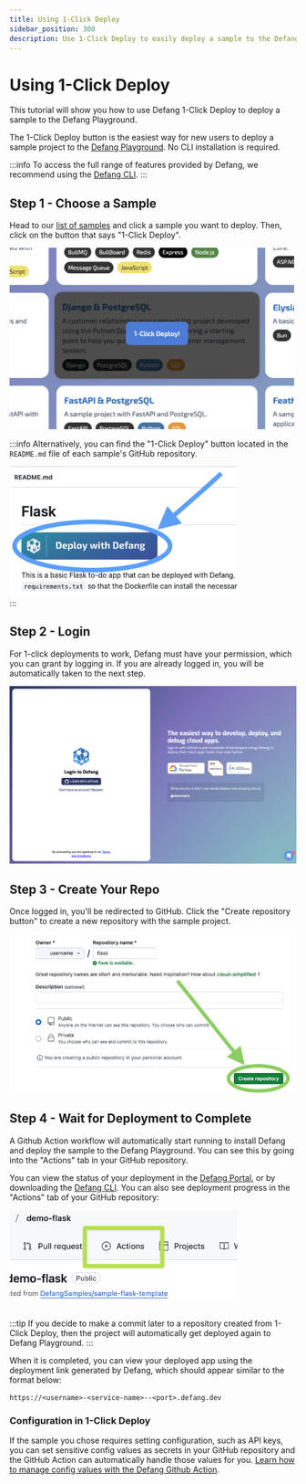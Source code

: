 ```yaml
---
title: Using 1-Click Deploy
sidebar_position: 300
description: Use 1-Click Deploy to easily deploy a sample to the Defang Playground. 
---
```


# Using 1-Click Deploy

This tutorial will show you how to use Defang 1-Click Deploy to deploy a sample to the Defang Playground. 

The 1-Click Deploy button is the easiest way for new users to deploy a sample project to the [Defang Playground](/docs/concepts/defang-playground). No CLI installation is required. 

:::info
To access the full range of features provided by Defang, we recommend using the [Defang CLI](/docs/getting-started).
:::

## Step 1 - Choose a Sample
Head to our [list of samples](https://defang.io/#samples) and click a sample you want to deploy. Then, click on the button that says "1-Click Deploy".

<img src="/img/use-one-click-tutorial/one-click-deploy-button.png" alt="one-click-deploy-button" width="500"/>
<br/>

:::info
Alternatively, you can find the "1-Click Deploy" button located in the `README.md` file of each sample's GitHub repository. 

<img src="/img/use-one-click-tutorial/deploy-with-defang-button.png" alt="deploy-with-defang-button" width="400"/>
<br/>
:::

## Step 2 - Login

For 1-click deployments to work, Defang must have your permission, which you can grant by logging in. If you are already logged in, you will be automatically taken to the next step.

![login-screen](/img/use-one-click-tutorial/login-screen.png)


## Step 3 - Create Your Repo

Once logged in, you'll be redirected to GitHub. Click the "Create repository button" to create a new repository with the sample project. 

<img src="/img/use-one-click-tutorial/create-repository.png" alt="create-repository" width="600"/>
<br/>


## Step 4 - Wait for Deployment to Complete

A Github Action workflow will automatically start running to install Defang and deploy the sample to the Defang Playground. You can see this by going into the "Actions" tab in your GitHub repository. 

You can view the status of your deployment in the [Defang Portal](https://portal.defang.dev/), or by downloading the [Defang CLI](/docs/getting-started).  You can also see deployment progress in the "Actions" tab of your GitHub repository:

<img src="/img/use-one-click-tutorial/actions.png" alt="github-actions-tab" width="400"/>

<br/>
<br/>

:::tip
If you decide to make a commit later to a repository created from 1-Click Deploy, then the project will automatically get deployed again to Defang Playground.
:::

When it is completed, you can view your deployed app using the deployment link generated by Defang, which should appear similar to the format below:
```
https://<username>-<service-name>--<port>.defang.dev
```

### Configuration in 1-Click Deploy

If the sample you chose requires setting configuration, such as API keys, you can set sensitive config values as secrets in your GitHub repository and the GitHub Action can automatically handle those values for you. [Learn how to manage config values with the Defang Github Action](https://github.com/DefangLabs/defang-github-action?tab=readme-ov-file#managing-config-values).

